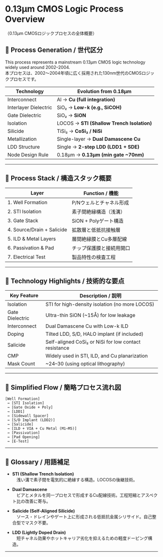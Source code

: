 # 0.13μm CMOS Logic Process Overview  
（0.13μm CMOSロジックプロセスの全体概要）

## 🔸 Process Generation / 世代区分

This process represents a mainstream 0.13μm CMOS logic technology widely used around 2002–2004.  
本プロセスは、2002〜2004年頃に広く採用された130nm世代のCMOSロジックプロセスです。

| Technology | Evolution from 0.18μm |  
|------------|------------------------|  
| Interconnect | Al → **Cu (full integration)**  
| Interlayer Dielectric | SiO₂ → **Low-k (e.g., SiCOH)**  
| Gate Dielectric | SiO₂ → **SiON**  
| Isolation | LOCOS → **STI (Shallow Trench Isolation)**  
| Silicide | TiSi₂ → **CoSi₂ / NiSi**  
| Metallization | Single-layer → **Dual Damascene Cu**  
| LDD Structure | Single → **2-step LDD (LDD1 + SDE)**  
| Node Design Rule | 0.18μm → **0.13μm (min gate ~70nm)**  

---

## 🔸 Process Stack / 構造スタック概要

| Layer | Function / 機能 |
|-------|----------------|
| 1. Well Formation | P/Nウェルとチャネル形成 |
| 2. STI Isolation | 素子間絶縁構造（浅溝） |
| 3. Gate Stack | SiON + Polyゲート構造 |
| 4. Source/Drain + Salicide | 拡散層と低抵抗接触層 |
| 5. ILD & Metal Layers | 層間絶縁膜とCu多層配線 |
| 6. Passivation & Pad | チップ保護膜と接続用開口 |
| 7. Electrical Test | 製品特性の検査工程 |

---

## 🔸 Technology Highlights / 技術的な要点

| Key Feature | Description / 説明 |
|-------------|------------------|
| Isolation | STI for high-density isolation (no more LOCOS) |
| Gate Dielectric | Ultra-thin SiON (~15Å) for low leakage |
| Interconnect | Dual Damascene Cu with Low-k ILD |
| Doping | Tilted LDD, S/D, HALO implant (if included) |
| Salicide | Self-aligned CoSi₂ or NiSi for low contact resistance |
| CMP | Widely used in STI, ILD, and Cu planarization |
| Mask Count | ~24–30 (using optical lithography) |

---

## 🔸 Simplified Flow / 簡略プロセス流れ図

```
[Well Formation]
 → [STI Isolation]
 → [Gate Oxide + Poly]
 → [LDD1]
 → [Sidewall Spacer]
 → [S/D Implant (LDD2)]
 → [Salicide]
 → [ILD + VIA + Cu Metal (M1–M5)]
 → [Passivation]
 → [Pad Opening]
 → [E-Test]
```

---

## 🔸 Glossary / 用語補足

- **STI (Shallow Trench Isolation)**  
　浅い溝で素子間を電気的に絶縁する構造。LOCOSの後継技術。  

- **Dual Damascene**  
　ビアとメタルを同一プロセスで形成するCu配線技術。工程短縮とアスペクト比の改善に寄与。  

- **Salicide (Self-Aligned Silicide)**  
　ソース・ドレインやゲート上に形成される低抵抗金属シリサイド。自己整合型でマスク不要。  

- **LDD (Lightly Doped Drain)**  
　短チャネル効果やホットキャリア劣化を抑えるための軽度ドーピング構造。

---
